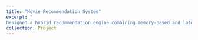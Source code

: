 ```yaml
---
title: "Movie Recommendation System"
excerpt: "
Designed a hybrid recommendation engine combining memory-based and latent factor models on Goodreads and MovieLens datasets. Implemented Bayesian Personalized Ranking and Factorization Machines to handle personalization and cold-start scenarios using user/item metadata. Evaluated fairness across gender groups and improved recommendation diversity by 12% using maximal marginal relevance and re-ranking strategies."
collection: Project
---
```


